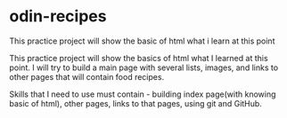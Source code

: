 # odin-recipes
This practice project will show the basic of html what i learn at this point

This practice project will show the basics of html what I learned at this point. I will try to build a main page with several lists, images, and links to other pages that will contain food recipes.

Skills that I need to use must contain - building index page(with knowing basic of html), other pages, links to that pages, using git and GitHub.